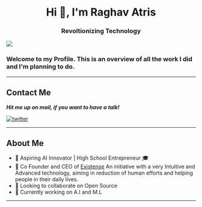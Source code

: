 <h1 align="center">Hi 👋, I'm Raghav Atris</h1>
<h3 align="center">Revoltionizing Technology</h3>

![](https://komarev.com/ghpvc/?username=RaghavAtris69)

### Welcome to my Profile. This is an overview of all the work I did and I'm planning to do.

---

## Contact Me

***Hit me up on mail, if you want to have a talk!***

<a href="mailto:atharvaaingle@gmail.com" target="_blank"><img src="https://img.shields.io/badge/Gmail-D14836?style=for-the-badge&logo=gmail&logoColor=white" alt="twitter"></a>

---

## About Me
- 🔭 Aspiring AI Innovator | High School Entrepreneur 🎓
- 🚀 Co Founder and CEO of [Existense](https://www.existense.in) An initiative with a very Intuitive and Advanced technology, aiming in reduction of human efforts and helping people in their daily lives. 
- 👯 Looking to collaborate on Open Source 
- 💪 Currently working on A.I and M.L
---
